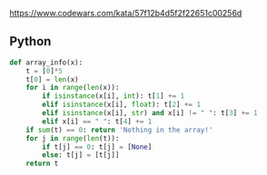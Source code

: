 https://www.codewars.com/kata/57f12b4d5f2f22651c00256d

## Python
```py
def array_info(x):
    t = [0]*5
    t[0] = len(x)
    for i in range(len(x)):
        if isinstance(x[i], int): t[1] += 1
        elif isinstance(x[i], float): t[2] += 1
        elif isinstance(x[i], str) and x[i] != " ": t[3] += 1
        elif x[i] == " ": t[4] += 1
    if sum(t) == 0: return 'Nothing in the array!'
    for j in range(len(t)):
        if t[j] == 0: t[j] = [None]
        else: t[j] = [t[j]]
    return t
```